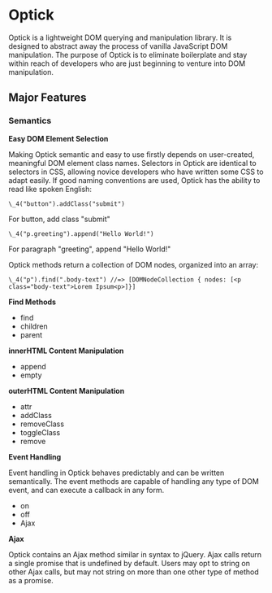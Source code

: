 # Optick

Optick is a lightweight DOM querying and manipulation library. It is designed to abstract away the process of vanilla JavaScript DOM manipulation. The purpose of Optick is to eliminate boilerplate and stay within reach of developers who are just beginning to venture into DOM manipulation.

## Major Features

### Semantics

**Easy DOM Element Selection**

Making Optick semantic and easy to use firstly depends on user-created, meaningful DOM element class names. Selectors in Optick are identical to selectors in CSS, allowing novice developers who have written some CSS to adapt easily. If good naming conventions are used, Optick has the ability to read like spoken English:

  `\_4("button").addClass("submit")`

  For button, add class "submit"

  `\_4("p.greeting").append("Hello World!")`

  For paragraph "greeting", append "Hello World!"

Optick methods return a collection of DOM nodes, organized into an array:

  `\_4("p").find(".body-text") //=>
    [DOMNodeCollection { nodes: [<p class="body-text">Lorem Ipsum<p>]}]`

**Find Methods**

* find
* children
* parent

**innerHTML Content Manipulation**

* append
* empty

**outerHTML Content Manipulation**

* attr
* addClass
* removeClass
* toggleClass
* remove

**Event Handling**

Event handling in Optick behaves predictably and can be written semantically. The event methods are capable of handling any type of DOM event, and can execute a callback in any form.

* on
* off
* Ajax

**Ajax**

Optick contains an Ajax method similar in syntax to jQuery. Ajax calls return a single promise that is undefined by default. Users may opt to string on other Ajax calls, but may not string on more than one other type of method as a promise.
